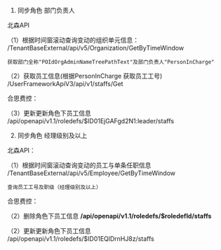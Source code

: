 1. 同步角色  部门负责人

北森API

（1）根据时间窗滚动查询变动的组织单元信息： /TenantBaseExternal/api/v5/Organization/GetByTimeWindow

    获取部门全称"POIdOrgAdminNameTreePathText"及部门负责人"PersonInCharge"

（2）获取员工信息(根据PersonInCharge 获取员工工号)   /UserFrameworkApiV3/api/v1/staffs/Get

合思费控：

（3）更新更新角色下员工信息  /api/openapi/v1.1/roledefs/$ID01EjGAFgd2N1:leader/staffs


2. 同步角色  经理级别及以上

北森API：

（1）根据时间窗滚动查询变动的员工与单条任职信息   /TenantBaseExternal/api/v5/Employee/GetByTimeWindow

    查询员工工号及职级（经理级别及以上）

合思费控：

（2）删除角色下员工信息          **/api/openapi/v1.1/roledefs/$roledefId/staffs**

（2）更新更新角色下员工信息     /api/openapi/v1.1/roledefs/$ID01EQlDrnHJ8z/staffs

